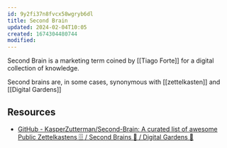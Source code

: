 ```yaml
---
id: 9y2fi37n8fvcx58wgryb6dl
title: Second Brain
updated: 2024-02-04T10:05
created: 1674304480744
modified: 
---
```

  
  Second Brain is a marketing term coined by [[Tiago Forte]] for a digital collection of knowledge.
  
  Second brains are, in some cases, synonymous with [[zettelkasten]] and [[Digital Gardens]]
## Resources
- [GitHub - KasperZutterman/Second-Brain: A curated list of awesome Public Zettelkastens 🗄️ / Second Brains 🧠 / Digital Gardens 🌱](https://github.com/kasperzutterman/second-brain)